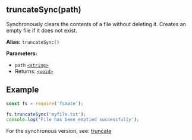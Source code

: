 ## truncateSync(path)

Synchronously clears the contents of a file without deleting it. Creates an empty file if it does not exist.

**Alias:** `truncateSync()`

**Parameters:**

- `path` [`<string>`](https://developer.mozilla.org/en-US/docs/Web/JavaScript/Data_structures#String_type)
- Returns: [`<void>`](https://developer.mozilla.org/en-US/docs/Web/JavaScript/Reference/Operators/void)

## Example

```js
const fs = require('fsmate');

fs.truncateSync('myfile.txt');
console.log('File has been emptied successfully');
```

For the synchronous version, see: [truncate](./truncate.md)